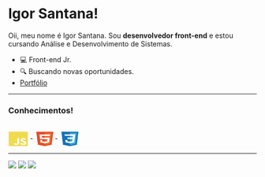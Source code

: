 # Igor Santana!

Oii, meu nome é Igor Santana. Sou **desenvolvedor front-end** e estou cursando Análise e Desenvolvimento de Sistemas. 

 - 💻 Front-end Jr.
 - 🔍 Buscando novas oportunidades.
 - <a href="https://igor-v-santana.github.io/Portfolio/">Portfólio</a>


<hr>

### Conhecimentos!
<div style="display: inline_block"><br>
  <img align="center" alt="Rafa-Js" height="30" width="40" src="https://raw.githubusercontent.com/devicons/devicon/master/icons/javascript/javascript-plain.svg"> -
  <img align="center" alt="Rafa-HTML" height="30" width="40" src="https://raw.githubusercontent.com/devicons/devicon/master/icons/html5/html5-original.svg">-
  <img align="center" alt="Rafa-CSS" height="30" width="40" src="https://raw.githubusercontent.com/devicons/devicon/master/icons/css3/css3-original.svg">
<div> 
<hr>
	<a href="https://www.linkedin.com/in/igor-santanaa/" target="_blank"><img src="https://img.shields.io/badge/-LinkedIn-%230077B5?style=for-the-badge&logo=linkedin&logoColor=white" target="_blank"></a> 
  <a href = "mailto:igor.santanahkd@gmail.com"><img src="https://img.shields.io/badge/-Gmail-%23333?style=for-the-badge&logo=gmail&logoColor=white" target="_blank"></a>
  <a href="https://instagram.com/igorhkd" target="_blank"><img src="https://img.shields.io/badge/-Instagram-%23E4405F?style=for-the-badge&logo=instagram&logoColor=white" target="_blank"></a>

